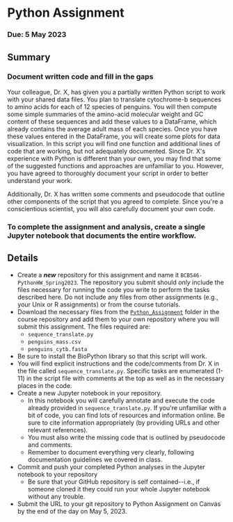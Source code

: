 # Python Assignment

### Due: 5 May 2023

## Summary

### Document written code and fill in the gaps

Your colleague, Dr. X, has given you a partially written Python script to work with your shared data files. 
You plan to translate cytochrome-b sequences to amino acids for each of 12 species of penguins.
You will then compute some simple summaries of the amino-acid molecular weight and GC content of these sequences and add these values to a DataFrame, which already contains the average adult mass of each species. 
Once you have these values entered in the DataFrame, you will create some plots for data visualization. 
In this script you will find one function and additional lines of code that are working, but not adequately documented. Since Dr. X's experience with Python is different than your own, you may find that some of the suggested functions and approaches are unfamiliar to you. However, you have agreed to thoroughly document your script in order to better understand your work.

Additionally, Dr. X has written some comments and pseudocode that outline other components of the script that you agreed to complete. Since you're a conscientious scientist, you will also carefully document your own code.

### To complete the assignment and analysis, create a single Jupyter notebook that documents the entire workflow. 

## Details

* Create a **_new_** repository for this assignment and name it `BCB546-PythonHW_Spring2023`. The repository you submit should _only_ include the files necessary for running the code you write to perform the tasks described here. Do not include any files from other assignments (e.g., your Unix or R assignments) or from the course tutorials. 
* Download the necessary files from the [`Python_Assignment`](https://github.com/EEOB-BioData/BCB546-Spring2023/tree/main/assignments/Python_Assignment) folder in the course repository and add them to your own repository where you will submit this assignment. The files required are:
    * `sequence_translate.py`
    * `penguins_mass.csv`
    * `penguins_cytb.fasta`
* Be sure to install the BioPython library so that this script will work. 
* You will find explicit instructions and the code/comments from Dr. X in the file called `sequence_translate.py`. Specific tasks are enumerated (1-11) in the script file with comments at the top as well as in the necessary places in the code.
* Create a new Jupyter notebook in your repository. 
    * In this notebook you will carefully annotate and execute the code already provided in `sequence_translate.py`. If you're unfamiliar with a bit of code, you can find lots of resources and information online. Be sure to cite information appropriately (by providing URLs and other relevant references). 
    * You must also write the missing code that is outlined by pseudocode and comments.
    * Remember to document everything very clearly, following documentation guidelines we covered in class.
* Commit and push your completed Python analyses in the Jupyter notebook to your repository
    * Be sure that your GitHub repository is self contained--i.e., if someone cloned it they could run your whole Jupyter notebook without any trouble.
* Submit the URL to your git repository to Python Assignment on Canvas by the end of the day on May 5, 2023.


